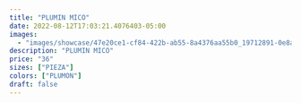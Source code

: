 ```yaml
---
title: "PLUMIN MICO"
date: 2022-08-12T17:03:21.4076403-05:00
images:
  - "images/showcase/47e20ce1-cf84-422b-ab55-8a4376aa55b0_19712891-0e8a-49bd-84ea-2429cb8a3345.webp"
description: "PLUMIN MICO"
price: "36"
sizes: ["PIEZA"]
colors: ["PLUMON"]
draft: false
---
```

